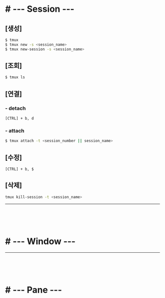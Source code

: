 # # --- Session --- #

## [생성]

```sh
$ tmux
$ tmux new -s <session_name>
$ tmux new-session -s <session_name>
```

## [조회]

```sh
$ tmux ls
```

## [연결]

### - detach

```
[CTRL] + b, d
```

### - attach

```sh
$ tmux attach -t <session_number || session_name>
```

## [수정]

```
[CTRL] + b, $
```

## [삭제]

```sh
tmux kill-session -t <session_name>
```

<hr><br><br><br>

# # --- Window --- #

<hr><br><br><br>

# # --- Pane --- #
